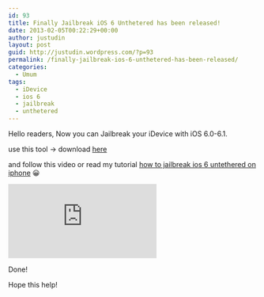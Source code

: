```yaml
---
id: 93
title: Finally Jailbreak iOS 6 Unthetered has been released!
date: 2013-02-05T00:22:29+00:00
author: justudin
layout: post
guid: http://justudin.wordpress.com/?p=93
permalink: /finally-jailbreak-ios-6-unthetered-has-been-released/
categories:
  - Umum
tags:
  - iDevice
  - ios 6
  - jailbreak
  - unthetered
---
```

Hello readers, Now you can Jailbreak your iDevice with iOS 6.0-6.1.

use this tool -> download [here](https://8e179eef-a-62cb3a1a-s-sites.googlegroups.com/site/evad3rs/evasi0n-win-1.0-3c53ba10e2448d311b0f4157f2d7eb568f106c4f-release.zip?attachauth=ANoY7cq1vF-RBek0ZfP1UNnRX4vzP4v5S917qAwu3jNqgAJRBu215pDF0sCRXcZWP7NYKqwXovIFFDNOTzV9wCmCNtqUGNTEyOXVNx8hCD8aYCcAmKFCNRfzTWvr1phdgmimLHLlRxN5kfpgs-xJTI2mXUirbHuOYbdp_sw8y3Je9mFnGYzQlgiMQG7TZUU7-HpQfsMX1oW9e82qNlKDo7x2Gv21mfUxABp3kCXfuW0FE8ie-n6VVhV7oV6vrUpott9X2q0DCXGHhpx593XT1zWd7Pk4uN4o2w%3D%3D&attredirects=0)



and follow this video or read my tutorial <a href="http://justudin.wordpress.com/2013/02/06/full-tutorial-jailbreak-ios-6-untethered-with-picture-tested-on-my-iphone-3gs/" target="_blank">how to jailbreak ios 6 untethered on iphone</a> 😀

<iframe src="https://www.youtube.com/embed/xYoOxZZN32o" frameborder="0" allowfullscreen></iframe>

Done!

Hope this help!
